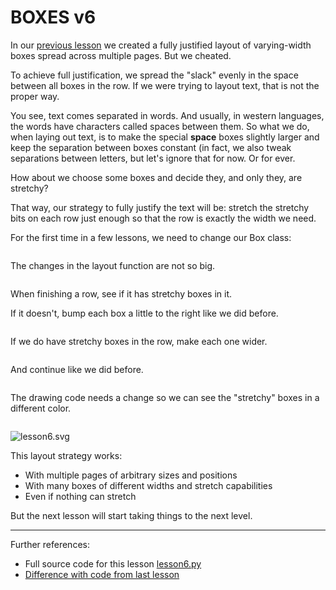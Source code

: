 # BOXES v6

In our [previous lesson](lesson5.run.html) we created a fully justified layout of varying-width boxes spread across multiple pages. But we cheated.

To achieve full justification, we spread the "slack" evenly in the space between all boxes in the row. If we were trying to layout text, that is not the proper way.

You see, text comes separated in words. And usually, in western languages, the words have characters called spaces between them. So what we do, when laying out text, is to make the special **space** boxes slightly larger and keep the separation between boxes constant (in fact, we also tweak separations between letters, but let's ignore that for now. Or for ever.

How about we choose some boxes and decide they, and only they, are stretchy?

That way, our strategy to fully justify the text will be: stretch the stretchy bits on each row just enough so that the row is exactly the width we need.

For the first time in a few lessons, we need to change our Box class:

```python-include:code/lesson6.py:1:23
```

The changes in the layout function are not so big.

```python-include:code/lesson6.py:25:51
```

When finishing a row, see if it has stretchy boxes in it.

If it doesn't, bump each box a little to the right like we did before.

```python-include:code/lesson6.py:52:58
```

If we do have stretchy boxes in the row, make each one wider.


```python-include:code/lesson6.py:59:66
```

And continue like we did before.

```python-include:code/lesson6.py:69:88
```

The drawing code needs a change so we can see the "stretchy" boxes in a different color.

```python-include:code/lesson6.py:91
```

![lesson6.svg](lesson6.svg)

This layout strategy works:

* With multiple pages of arbitrary sizes and positions
* With many boxes of different widths and stretch capabilities
* Even if nothing can stretch

But the next lesson will start taking things to the next level.

----------

Further references:

* Full source code for this lesson [lesson6.py](code/lesson6.py.run.html)
* [Difference with code from last lesson](diffs/lesson5_lesson6.html)
